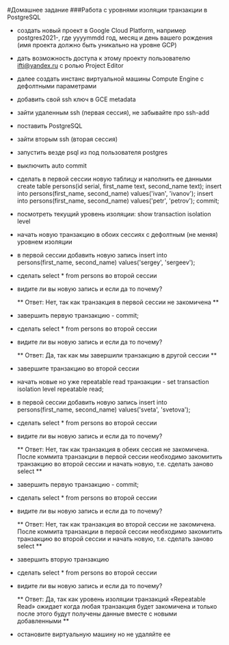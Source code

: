 #Домашнее задание
###Работа с уровнями изоляции транзакции в PostgreSQL

- создать новый проект в Google Cloud Platform, например postgres2021-<yyyymmdd>, где yyyymmdd год, месяц и
  день вашего рождения (имя проекта должно быть уникально на уровне GCP)
- дать возможность доступа к этому проекту пользователю ifti@yandex.ru с ролью Project Editor
- далее создать инстанс виртуальной машины Compute Engine с дефолтными параметрами
- добавить свой ssh ключ в GCE metadata
- зайти удаленным ssh (первая сессия), не забывайте про ssh-add
- поставить PostgreSQL
- зайти вторым ssh (вторая сессия)
- запустить везде psql из под пользователя postgres
- выключить auto commit
- сделать в первой сессии новую таблицу и наполнить ее данными
  create table persons(id serial, first_name text, second_name text);
  insert into persons(first_name, second_name) values('ivan', 'ivanov');
  insert into persons(first_name, second_name) values('petr', 'petrov');
  commit;
- посмотреть текущий уровень изоляции: show transaction isolation level
- начать новую транзакцию в обоих сессиях с дефолтным (не меняя) уровнем изоляции
- в первой сессии добавить новую запись
  insert into persons(first_name, second_name) values('sergey', 'sergeev');
- сделать select * from persons во второй сессии
- видите ли вы новую запись и если да то почему? 
  
  ** Ответ: Нет, так как транзакция в первой сессии не закомичена **
  
- завершить первую транзакцию - commit;
- сделать select * from persons во второй сессии
- видите ли вы новую запись и если да то почему? 

  ** Ответ: Да, так как мы завершили транзакцию в другой сессии **

- завершите транзакцию во второй сессии
- начать новые но уже repeatable read транзакции - set transaction isolation level repeatable read;
- в первой сессии добавить новую запись
  insert into persons(first_name, second_name) values('sveta', 'svetova');
- сделать select * from persons во второй сессии
- видите ли вы новую запись и если да то почему? 

  ** Ответ: Нет, так как транзакция в обеих сессия не закомичена. После коммита транзакции в первой сессии необходимо закомитить транзакцию во второй сессии и начать новую, т.е. сделать заново select  **

- завершить первую транзакцию - commit;
- сделать select * from persons во второй сессии
- видите ли вы новую запись и если да то почему?
  
  ** Ответ: Нет, так как транзакция во второй сессии не закомичена. После коммита транзакции в первой сессии необходимо закомитить транзакцию во второй сессии и начать новую, т.е. сделать заново select  **

- завершить вторую транзакцию
- сделать select * from persons во второй сессии
- видите ли вы новую запись и если да то почему?

  ** Ответ:	Да, так как уровень изоляции транзакций «Repeatable Read» ожидает когда любая транзакция будет закомичена и только после этого будут получены данные вместе с новыми добавленными **

- остановите виртуальную машину но не удаляйте ее
